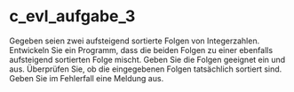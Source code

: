 # c_evl_aufgabe_3

Gegeben seien zwei aufsteigend sortierte Folgen von Integerzahlen. Entwickeln Sie
ein Programm, dass die beiden Folgen zu einer ebenfalls aufsteigend sortierten Folge
mischt. Geben Sie die Folgen geeignet ein und aus. Überprüfen Sie, ob die eingegebenen
Folgen tatsächlich sortiert sind. Geben Sie im Fehlerfall eine Meldung
aus.
